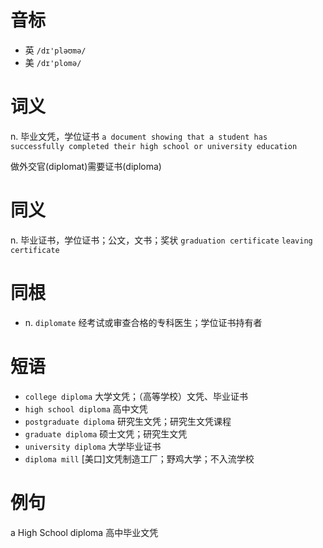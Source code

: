 # 音标

- 英 `/dɪ'pləʊmə/`
- 美 `/dɪ'plomə/`

# 词义

n. 毕业文凭，学位证书
`a document showing that a student has successfully completed their high school or university education`



做外交官(diplomat)需要证书(diploma)

# 同义

n. 毕业证书，学位证书；公文，文书；奖状
`graduation certificate` `leaving certificate`

# 同根

- n. `diplomate` 经考试或审查合格的专科医生；学位证书持有者

# 短语

- `college diploma` 大学文凭；（高等学校）文凭、毕业证书
- `high school diploma` 高中文凭
- `postgraduate diploma` 研究生文凭；研究生文凭课程
- `graduate diploma` 硕士文凭；研究生文凭
- `university diploma` 大学毕业证书
- `diploma mill` [美口]文凭制造工厂；野鸡大学；不入流学校

# 例句

a High School diploma
高中毕业文凭


